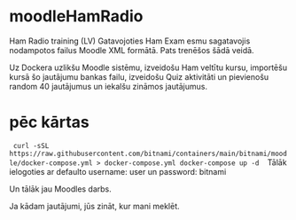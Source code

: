 # moodleHamRadio
Ham Radio training (LV)
Gatavojoties Ham Exam esmu sagatavojis nodampotos failus Moodle XML formātā.
Pats trenēšos šādā veidā.

Uz Dockera uzlikšu Moodle sistēmu, izveidošu Ham veltītu kursu, importēšu kursā šo jautājumu bankas failu, izveidošu Quiz aktivitāti un pievienošu random 40 jautājumus un iekalšu zināmos jautājumus.

# pēc kārtas
 ` ` `
curl -sSL https://raw.githubusercontent.com/bitnami/containers/main/bitnami/moodle/docker-compose.yml > docker-compose.yml
docker-compose up -d
 ` ` `
Tālāk ielogoties ar defaulto username: user un password: bitnami

Un tālāk jau Moodles darbs.

Ja kādam jautājumi, jūs zināt, kur mani meklēt.
